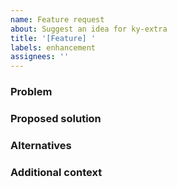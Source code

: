 ```yaml
---
name: Feature request
about: Suggest an idea for ky-extra
title: '[Feature] '
labels: enhancement
assignees: ''
---
```


### Problem

### Proposed solution

### Alternatives

### Additional context


